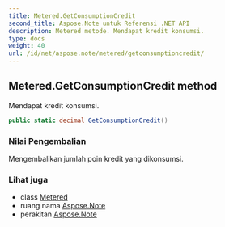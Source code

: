```yaml
---
title: Metered.GetConsumptionCredit
second_title: Aspose.Note untuk Referensi .NET API
description: Metered metode. Mendapat kredit konsumsi.
type: docs
weight: 40
url: /id/net/aspose.note/metered/getconsumptioncredit/
---
```

## Metered.GetConsumptionCredit method

Mendapat kredit konsumsi.

```csharp
public static decimal GetConsumptionCredit()
```

### Nilai Pengembalian

Mengembalikan jumlah poin kredit yang dikonsumsi.

### Lihat juga

* class [Metered](../)
* ruang nama [Aspose.Note](../../metered/)
* perakitan [Aspose.Note](../../../)


